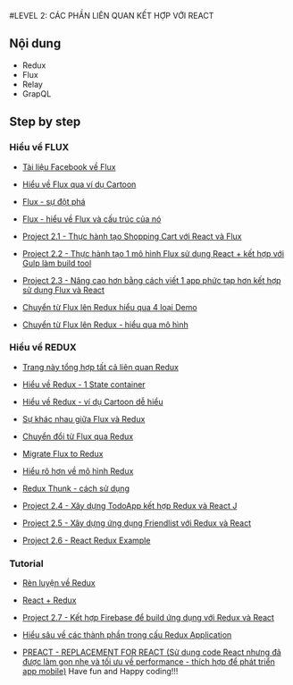 #LEVEL 2: CÁC PHẦN LIÊN QUAN KẾT HỢP VỚI REACT

## Nội dung
* Redux
* Flux
* Relay
* GrapQL

## Step by step

### Hiểu về FLUX

* [Tài liệu Facebook về Flux](https://facebook.github.io/flux/docs/overview.html#content)

* [Hiểu về Flux qua ví dụ Cartoon](https://code-cartoons.com/a-cartoon-guide-to-flux-6157355ab207)

* [Flux - sự đột phá](https://medium.com/@dan_abramov/the-evolution-of-flux-frameworks-6c16ad26bb31)

* [Flux - hiểu về Flux và cấu trúc của nó](https://scotch.io/tutorials/getting-to-know-flux-the-react-js-architecture)

* [Project 2.1 - Thực hành tạo Shopping Cart với React và Flux](https://scotch.io/tutorials/creating-a-simple-shopping-cart-with-react-js-and-flux)

* [Project 2.2 - Thực hành tạo 1 mô hình Flux sử dụng React + kết hợp với Gulp làm build tool](https://tonyspiro.com/building-a-simple-react-application-using-the-flux-pattern/)

* [Project 2.3 - Nâng cao hơn bằng cách viết 1 app phức tạp hơn kết hợp sử dụng Flux và React](https://madebymany.com/stories/beyond-the-to-do-app-writing-complex-applications-using-flux-react-js)

* [Chuyển từ Flux lên Redux hiểu qua 4 loại Demo](http://react.tips/from-react-to-flux-to-redux/)

* [Chuyển từ Flux lên Redux - hiểu qua mô hình](https://blog.axosoft.com/2017/04/11/reduxifying-gitkraken/)


### Hiểu về REDUX

* [Trang này tổng hợp tất cả liên quan Redux](https://github.com/xgrommx/awesome-redux)

* [Hiểu về Redux - 1 State container](http://www.youhavetolearncomputers.com/blog/2015/9/15/a-conceptual-overview-of-redux-or-how-i-fell-in-love-with-a-javascript-state-container)

* [Hiểu về Redux - ví dụ Cartoon dễ hiểu](https://code-cartoons.com/a-cartoon-intro-to-redux-3afb775501a6)

* [Sự khác nhau giữa Flux và Redux](https://edgecoders.com/the-difference-between-flux-and-redux-71d31b118c1)

* [Chuyển đổi từ Flux qua Redux](http://redux.js.org/docs/recipes/MigratingToRedux.html)

* [Migrate Flux to Redux](http://tech.m6web.fr/migrate-smoothly-flux-isomorphic-app-to-redux/)

* [Hiểu rõ hơn về mô  hình Redux](https://medium.com/javascript-scene/10-tips-for-better-redux-architecture-69250425af44)

* [Redux Thunk - cách sử dụng](https://medium.com/@stowball/a-dummys-guide-to-redux-and-thunk-in-react-d8904a7005d3)

* [Project 2.4 - Xây dựng TodoApp kết hợp Redux và React J](https://medium.com/@rajaraodv/step-by-step-guide-to-building-react-redux-apps-using-mocks-48ca0f47f9a)

* [Project 2.5 - Xây dựng ứng dụng Friendlist với Redux và React](http://www.jchapron.com/2015/08/14/getting-started-with-redux/)

* [Project 2.6 - React Redux Example](http://blog.krawaller.se/posts/a-react-redux-example-app/)
### Tutorial

* [Rèn luyện về Redux](http://lorenstewart.me/2016/11/27/a-practical-guide-to-redux/)

* [React + Redux](https://medium.com/front-end-developers/react-redux-tutorial-d1f6c6652759)

* [Project 2.7 - Kết hợp Firebase để build ứng dụng với Redux và React](https://www.codementor.io/vijayst/using-firebase-with-redux-for-building-a-react-app-du1086puw)

* [Hiểu sâu về các thành phần trong cấu Redux Application](http://jpsierens.com/simple-react-redux-application/)

* [PREACT - REPLACEMENT FOR REACT (Sử dụng code React nhưng đã được làm gọn nhẹ và tối ưu về performance - thích hợp để phát triển app mobile)](https://medium.com/@rajaraodv/using-preact-instead-of-react-70f40f53107c) 
Have fun and Happy coding!!!